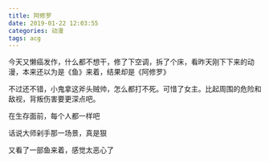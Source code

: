 ```yaml
---
title: 阿修罗
date: 2019-01-22 12:03:55
categories: 动漫
tags: acg
---
```


今天又懒癌发作，什么都不想干，修了下空调，拆了个床，看昨天刚下下来的动漫，本来还以为是《鱼》来着，结果却是《阿修罗》

不过还不错，小鬼拿这斧头贼帅，怎么都打不死。可惜了女主。比起周围的危险和敌视，背叛伤害要更深点吧。

在生存面前，每个人都一样吧

话说大师剁手那一场景，真是狠

又看了一部鱼来着，感觉太恶心了
